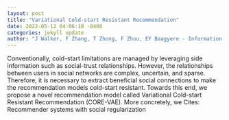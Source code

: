 ```yaml
--- 
layout: post 
title: "Variational Cold-start Resistant Recommendation" 
date: 2022-05-12 04:06:18 -0400 
categories: jekyll update 
author: "J Walker, F Zhang, T Zhong, F Zhou, EY Baagyere - Information Sciences, 2022" 
--- 
```

Conventionally, cold-start limitations are managed by leveraging side information such as social-trust relationships. However, the relationships between users in social networks are complex, uncertain, and sparse. Therefore, it is necessary to extract beneficial social connections to make the recommendation models cold-start resistant. Towards this end, we propose a novel recommendation model called Variational Cold-start Resistant Recommendation (CORE-VAE). More concretely, we Cites: Recommender systems with social regularization
